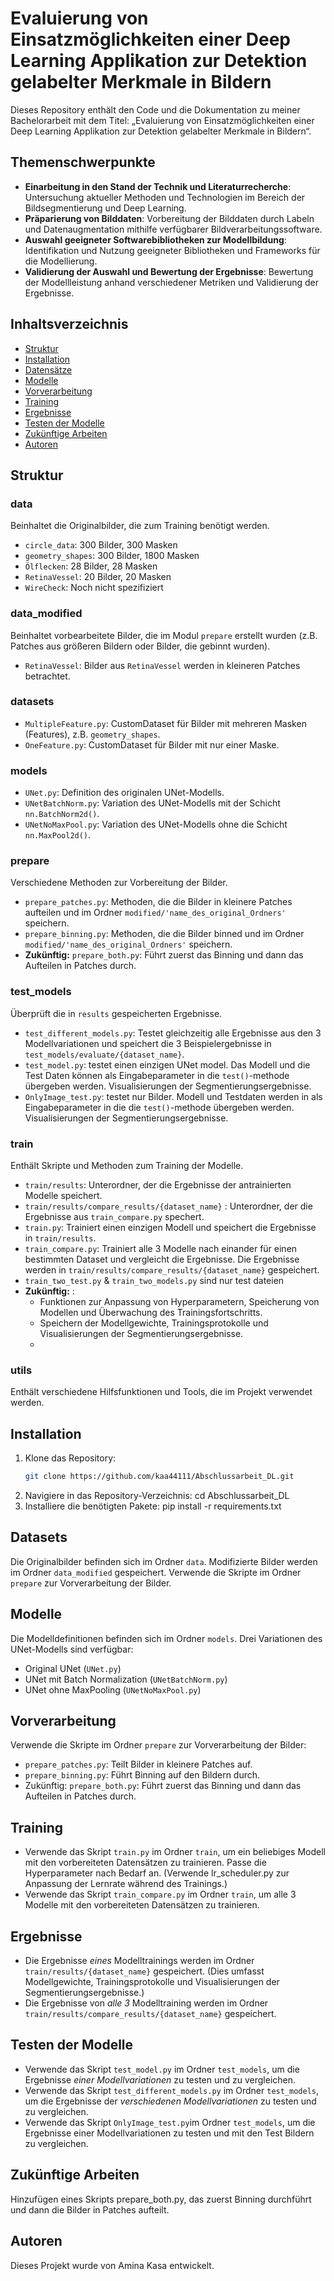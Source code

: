 # Evaluierung von Einsatzmöglichkeiten einer Deep Learning Applikation zur Detektion gelabelter Merkmale in Bildern

Dieses Repository enthält den Code und die Dokumentation zu meiner Bachelorarbeit mit dem Titel: 
„Evaluierung von Einsatzmöglichkeiten einer Deep Learning Applikation zur Detektion gelabelter Merkmale in Bildern“.

## Themenschwerpunkte
- **Einarbeitung in den Stand der Technik und Literaturrecherche**: Untersuchung aktueller Methoden und Technologien im Bereich der Bildsegmentierung und Deep Learning.
- **Präparierung von Bilddaten**: Vorbereitung der Bilddaten durch Labeln und Datenaugmentation mithilfe verfügbarer Bildverarbeitungssoftware.
- **Auswahl geeigneter Softwarebibliotheken zur Modellbildung**: Identifikation und Nutzung geeigneter Bibliotheken und Frameworks für die Modellierung.
- **Validierung der Auswahl und Bewertung der Ergebnisse**: Bewertung der Modellleistung anhand verschiedener Metriken und Validierung der Ergebnisse.

## Inhaltsverzeichnis
- [Struktur](#struktur)
- [Installation](#installation)
- [Datensätze](#datensätze)
- [Modelle](#modelle)
- [Vorverarbeitung](#vorverarbeitung)
- [Training](#training)
- [Ergebnisse](#ergebnisse)
- [Testen der Modelle](#testen-der-modelle)
- [Zukünftige Arbeiten](#zukünftige-arbeiten)
- [Autoren](#autoren)

## Struktur

### data
Beinhaltet die Originalbilder, die zum Training benötigt werden.
- `circle_data`: 300 Bilder, 300 Masken
- `geometry_shapes`: 300 Bilder, 1800 Masken
- `Ölflecken`: 28 Bilder, 28 Masken
- `RetinaVessel`: 20 Bilder, 20 Masken
- `WireCheck`: Noch nicht spezifiziert

### data_modified
Beinhaltet vorbearbeitete Bilder, die im Modul `prepare` erstellt wurden (z.B. Patches aus größeren Bildern oder Bilder, die gebinnt wurden).
- `RetinaVessel`: Bilder aus `RetinaVessel` werden in kleineren Patches betrachtet.

### datasets
- `MultipleFeature.py`: CustomDataset für Bilder mit mehreren Masken (Features), z.B. `geometry_shapes`.
- `OneFeature.py`: CustomDataset für Bilder mit nur einer Maske.

### models
- `UNet.py`: Definition des originalen UNet-Modells.
- `UNetBatchNorm.py`: Variation des UNet-Modells mit der Schicht `nn.BatchNorm2d()`.
- `UNetNoMaxPool.py`: Variation des UNet-Modells ohne die Schicht `nn.MaxPool2d()`.

### prepare
Verschiedene Methoden zur Vorbereitung der Bilder.
- `prepare_patches.py`: Methoden, die die Bilder in kleinere Patches aufteilen und im Ordner `modified/'name_des_original_Ordners'` speichern.
- `prepare_binning.py`: Methoden, die die Bilder binned und im Ordner `modified/'name_des_original_Ordners'` speichern.
- **Zukünftig:** `prepare_both.py`: Führt zuerst das Binning und dann das Aufteilen in Patches durch.

### test_models
Überprüft die in `results` gespeicherten Ergebnisse.
- `test_different_models.py`: Testet gleichzeitig alle Ergebnisse aus den 3 Modellvariationen und speichert die 3 Beispielergebnisse in `test_models/evaluate/{dataset_name}`.
- `test_model.py`: testet einen einzigen UNet model. Das Modell und die Test Daten können als Eingabeparameter in die `test()`-methode übergeben werden. Visualisierungen der Segmentierungsergebnisse.
- `OnlyImage_test.py`: testet nur Bilder. Modell und Testdaten werden in als Eingabeparameter in die die `test()`-methode übergeben werden. Visualisierungen der Segmentierungsergebnisse.

### train
Enthält Skripte und Methoden zum Training der Modelle.
- `train/results`: Unterordner, der die Ergebnisse der antrainierten Modelle speichert.
- `train/results/compare_results/{dataset_name}` : Unterordner, der die Ergebnisse aus `train_compare.py` spechert.
- `train.py`: Trainiert einen einzigen Modell und speichert die Ergebnisse in `train/results`.
- `train_compare.py`: Trainiert alle 3 Modelle nach einander für einen bestimmten Dataset und vergleicht die Ergebnisse. Die Ergebnisse werden in `train/results/compare_results/{dataset_name}` gespeichert.
- `train_two_test.py` & `train_two_models.py` sind nur test dateien
- **Zukünftig:** :
   - Funktionen zur Anpassung von Hyperparametern, Speicherung von Modellen und Überwachung des Trainingsfortschritts.
   - Speichern der Modellgewichte, Trainingsprotokolle und Visualisierungen der Segmentierungsergebnisse.
   - 
### utils
Enthält verschiedene Hilfsfunktionen und Tools, die im Projekt verwendet werden.

## Installation
1. Klone das Repository:
   ```bash
   git clone https://github.com/kaa44111/Abschlussarbeit_DL.git
2. Navigiere in das Repository-Verzeichnis:
   cd Abschlussarbeit_DL
3. Installiere die benötigten Pakete:
   pip install -r requirements.txt

## Datasets
Die Originalbilder befinden sich im Ordner `data`. Modifizierte Bilder werden im Ordner `data_modified` gespeichert. Verwende die Skripte im Ordner `prepare` zur Vorverarbeitung der Bilder.

## Modelle
Die Modelldefinitionen befinden sich im Ordner `models`. Drei Variationen des UNet-Modells sind verfügbar:

- Original UNet (`UNet.py`)
- UNet mit Batch Normalization (`UNetBatchNorm.py`)
- UNet ohne MaxPooling (`UNetNoMaxPool.py`)

## Vorverarbeitung
Verwende die Skripte im Ordner `prepare` zur Vorverarbeitung der Bilder:

- `prepare_patches.py`: Teilt Bilder in kleinere Patches auf.
- `prepare_binning.py`: Führt Binning auf den Bildern durch.
- Zukünftig: `prepare_both.py`: Führt zuerst das Binning und dann das Aufteilen in Patches durch.

## Training
- Verwende das Skript `train.py` im Ordner `train`, um ein beliebiges Modell mit den vorbereiteten Datensätzen zu trainieren. Passe die Hyperparameter nach Bedarf an. (Verwende lr_scheduler.py zur Anpassung der Lernrate während des Trainings.)
- Verwende das Skript `train_compare.py` im Ordner `train`, um alle 3 Modelle mit den vorbereiteten Datensätzen zu trainieren.

## Ergebnisse
- Die Ergebnisse *eines* Modelltrainings werden im Ordner `train/results/{dataset_name}` gespeichert. (Dies umfasst Modellgewichte, Trainingsprotokolle und Visualisierungen der Segmentierungsergebnisse.)
- Die Ergebnisse von *alle 3* Modelltraining werden im Ordner `train/results/compare_results/{dataset_name}` gespeichert.

## Testen der Modelle
- Verwende das Skript `test_model.py` im Ordner `test_models`, um die Ergebnisse *einer Modellvariationen* zu testen und zu vergleichen.
- Verwende das Skript `test_different_models.py` im Ordner `test_models`, um die Ergebnisse der *verschiedenen Modellvariationen* zu testen und zu vergleichen.
- Verwende das Skript `OnlyImage_test.py`im Ordner `test_models`, um die Ergebnisse einer Modellvariationen zu testen und mit den Test Bildern zu vergleichen.

## Zukünftige Arbeiten
Hinzufügen eines Skripts prepare_both.py, das zuerst Binning durchführt und dann die Bilder in Patches aufteilt.

## Autoren
Dieses Projekt wurde von Amina Kasa entwickelt.
